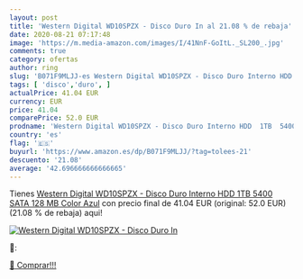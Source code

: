```yaml
---
layout: post
title: 'Western Digital WD10SPZX - Disco Duro In al 21.08 % de rebaja'
date: 2020-08-21 07:17:48
image: 'https://m.media-amazon.com/images/I/41NnF-GoItL._SL200_.jpg'
comments: true
category: ofertas
author: ring
slug: 'B071F9MLJJ-es Western Digital WD10SPZX - Disco Duro Interno HDD 1TB 5400...'
tags: [ 'disco','duro', ]
actualPrice: 41.04 EUR
currency: EUR
price: 41.04
comparePrice: 52.0 EUR
prodname: 'Western Digital WD10SPZX - Disco Duro Interno HDD  1TB  5400  SATA  128 MB  Color Azul'
country: 'es'
flag: '🇪🇸'
buyurl: 'https://www.amazon.es/dp/B071F9MLJJ/?tag=tolees-21'
descuento: '21.08'
average: '42.696666666666665'
---
```


Tienes [Western Digital WD10SPZX - Disco Duro Interno HDD  1TB  5400  SATA  128 MB  Color Azul](https://www.amazon.es/dp/B071F9MLJJ/?tag=tolees-21) con precio final de  41.04 EUR (original: 52.0 EUR) (21.08 %  de rebaja) aqui!

[![Western Digital WD10SPZX - Disco Duro In](https://m.media-amazon.com/images/I/41NnF-GoItL._SL200_.jpg)](https://www.amazon.es/dp/B071F9MLJJ/?tag=tolees-21)

🔎:


[🛒 Comprar!!!](https://www.amazon.es/dp/B071F9MLJJ/?tag=tolees-21)
